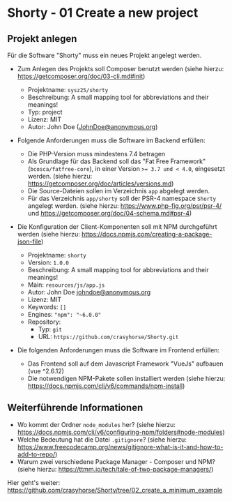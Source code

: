 # Shorty - 01 Create a new project
## Projekt anlegen

Für die Software "Shorty" muss ein neues Projekt angelegt werden.

* Zum Anlegen des Projekts soll Composer benutzt werden (siehe hierzu: https://getcomposer.org/doc/03-cli.md#init)
  * Projektname: `sysz25/shorty`
  * Beschreibung: A small mapping tool for abbreviations and their meanings!
  * Typ: project
  * Lizenz: MIT
  * Autor: John Doe (JohnDoe@anonymous.org)
* Folgende Anforderungen muss die Software im Backend erfüllen:
  * Die PHP-Version muss mindestens 7.4 betragen
  * Als Grundlage für das Backend soll das "Fat Free Framework" (`bcosca/fatfree-core`), in einer Version `>= 3.7 und < 4.0`, eingesetzt werden. (siehe hierzu: https://getcomposer.org/doc/articles/versions.md)
  * Die Source-Dateien sollen im Verzeichnis `app` abgelegt werden.
  * Für das Verzeichnis `app/shorty` soll der PSR-4 namespace `Shorty` angelegt werden. (siehe hierzu: https://www.php-fig.org/psr/psr-4/ und  https://getcomposer.org/doc/04-schema.md#psr-4)

* Die Konfiguration der Client-Komponenten soll mit NPM durchgeführt werden (siehe hierzu: https://docs.npmjs.com/creating-a-package-json-file)
  * Projektname: `shorty`
  * Version: `1.0.0`
  * Beschreibung: A small mapping tool for abbreviations and their meanings!
  * Main: `resources/js/app.js`
  * Autor: John Doe <johndoe@anonymous.org>
  * Lizenz: MIT
  * Keywords: `[]`
  * Engines: `"npm": "~6.0.0"`
  * Repository:
    * Typ: `git`
    * URL: `https://github.com/crasyhorse/Shorty.git`

* Die folgenden Anforderungen muss die Software im Frontend erfüllen:
  * Das Frontend soll auf dem Javascript Framework "VueJs" aufbauen (vue ^2.6.12)
  * Die notwendigen NPM-Pakete sollen installiert werden (siehe hierzu: https://docs.npmjs.com/cli/v6/commands/npm-install)

## Weiterführende Informationen

* Wo kommt der Ordner `node_modules` her? (siehe hierzu: https://docs.npmjs.com/cli/v6/configuring-npm/folders#node-modules)
* Welche Bedeutung hat die Datei `.gitignore`? (siehe hierzu: https://www.freecodecamp.org/news/gitignore-what-is-it-and-how-to-add-to-repo/)
* Warum zwei verschiedene Package Manager - Composer und NPM? (siehe hierzu: https://ttmm.io/tech/tale-of-two-package-managers/)

Hier geht's weiter: https://github.com/crasyhorse/Shorty/tree/02_create_a_minimum_example